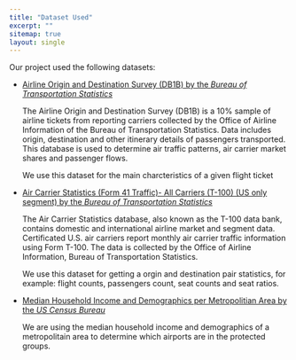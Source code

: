 ```yaml
---
title: "Dataset Used"
excerpt: ""
sitemap: true
layout: single
---
```

Our project used the following datasets:

* [Airline Origin and Destination Survey (DB1B) by the _Bureau of Transportation Statistics_](https://www.transtats.bts.gov/Tables.asp?QO_VQ=EFI&QO_anzr=Nv4yv0r%FDb4vtv0%FDn0q%FDQr56v0n6v10%FDf748rB%FD%FLQOEO%FM&QO_fu146_anzr=b4vtv0%FDn0q%FDQr56v0n6v10%FDf748rB)

  The Airline Origin and Destination Survey (DB1B) is a 10% sample of airline tickets from reporting carriers collected by the Office of Airline Information of the Bureau of Transportation Statistics. Data includes origin, destination and other itinerary details of passengers transported. This database is used to determine air traffic patterns, air carrier market shares and passenger flows.
  
  We use this dataset for the main charcteristics of a given flight ticket
* [Air Carrier Statistics (Form 41 Traffic)- All Carriers (T-100) (US only segment) by the _Bureau of Transportation Statistics_](https://www.transtats.bts.gov/Tables.asp?QO_VQ=EEE&QO_anzr=Nv4%FDPn44vr4%FDf6n6v56vp5%FD%FLS14z%FDHE%FDg4nssvp%FM-%FDNyy%FDPn44vr45&QO_fu146_anzr=Nv4%FDPn44vr45)

  The Air Carrier Statistics database, also known as the T-100 data bank, contains domestic and international airline market and segment data. Certificated U.S. air carriers report monthly air carrier traffic information using Form T-100. The data is collected by the Office of Airline Information, Bureau of Transportation Statistics.
  
  We use this dataset for getting a orgin and destination pair statistics, for example: flight counts, passengers count, seat counts and seat ratios.

* [Median Household Income and Demographics per Metropolitian Area by the _US Census Bureau_](https://www.census.gov/)

  We are using the median household income and demographics of a metropolitain area to determine which airports are in the protected groups.
